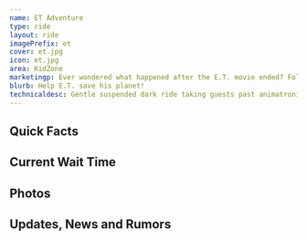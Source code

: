 ```yaml
---
name: ET Adventure
type: ride
layout: ride
imagePrefix: et
cover: et.jpg
icon: et.jpg
area: KidZone
marketingp: Ever wondered what happened after the E.T. movie ended? Follow along as E.T. takes riders back to his home planet in the signature flying bikes from the movie. But first, guests must evade capture as they make their way out of the base where E.T. is kept.
blurb: Help E.T. save his planet!
technicaldesc: Gentle suspended dark ride taking guests past animatronics and sets.
---
```


<div class="row">
    <div class="col-md-8">
        <h2>Quick Facts</h2>
    </div>
    <div class="col-md-4">
        <h2>Current Wait Time</h2>
    </div>
</div>
<div class="row">
    <div class="col-md-12">
        <h2>Photos</h2>
    </div>
</div>
<div class="row">
    <div class="col-md-12">
        <h2>Updates, News and Rumors</h2>
    </div>
</div>